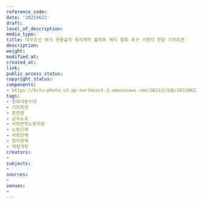 ```yaml
---
reference_code: 
date: '20210622'
draft: 
level_of_description: 
media_type: 
title: 대우조선 매각 현물출자 투자계약 불허와 매각 철회 촉구 서명지 전달 기자회견
description: 
weight: 
modified_at: 
created_at: 
link: 
public_access_status: 
copyright_status: 
components:
- https://kctu-photo.s3.ap-northeast-2.amazonaws.com/2021년/6월/20210622-대우조선+매각+현물출자+투자계약+불허와+매각+철회+촉구+서명지+전달+기자회견_청와대분수대_기자회견_총연맹_금속노조_사회변혁노동자당_노동단체_사회단체_정치정책_재벌개혁/403541_58877_4856.jpg
tags:
- 청와대분수대
- 기자회견
- 총연맹
- 금속노조
- 사회변혁노동자당
- 노동단체
- 사회단체
- 정치정책
- 재벌개혁
creators:
- 
subjects:
- 
sources:
- 
venues:
- 
---
```


